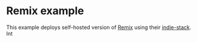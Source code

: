 # Remix example

This example deploys self-hosted version of [Remix](https://remix.run/) using their [indie-stack](https://github.com/remix-run/indie-stack). Int